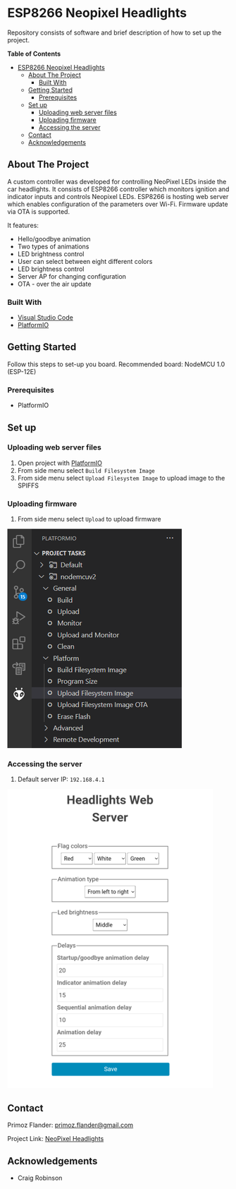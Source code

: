 # ESP8266 Neopixel Headlights

Repository consists of software and brief description of how to set up the project.

**Table of Contents**

- [ESP8266 Neopixel Headlights](#ESP8266-Neopixel-Headlights)
  * [About The Project](#about-the-project)
    + [Built With](#built-with)
  * [Getting Started](#getting-started)
    + [Prerequisites](#prerequisites)
  * [Set up](#set-up)
    + [Uploading web server files](#uploading-web-server-files)
    + [Uploading firmware](#uploading-firmware)
    + [Accessing the server](#accessing-the-server)
  * [Contact](#contact)
  * [Acknowledgements](#acknowledgements)

## About The Project

A custom controller was developed for controlling NeoPixel LEDs inside the car headlights. It consists of ESP8266 controller which monitors ignition and indicator inputs and controls Neopixel LEDs. ESP8266 is hosting web server which enables configuration of the parameters over Wi-Fi. Firmware update via OTA is supported.

It features:
* Hello/goodbye animation
* Two types of animations
* LED brightness control
* User can select between eight different colors
* LED brightness control
* Server AP for changing configuration
* OTA - over the air update

### Built With

* [Visual Studio Code](https://code.visualstudio.com)
* [PlatformIO](https://platformio.org)

## Getting Started

Follow this steps to set-up you board. Recommended board: NodeMCU 1.0 (ESP-12E)

### Prerequisites

* PlatformIO


## Set up

### Uploading web server files

1. Open project with [PlatformIO](https://platformio.org)
2. From side menu select `Build Filesystem Image`
3. From side menu select `Upload Filesystem Image` to upload image to the SPIFFS

### Uploading firmware

1. From side menu select `Upload` to upload firmware

![pio](docs/images/spiffs.PNG)

### Accessing the server

1. Default server IP: `192.168.4.1`

![server](docs/images/server.PNG)

## Contact

Primoz Flander: primoz.flander@gmail.com

Project Link: [NeoPixel Headlights](https://github.com/primozflander/esp_neopixel_headlight)



## Acknowledgements
* Craig Robinson
